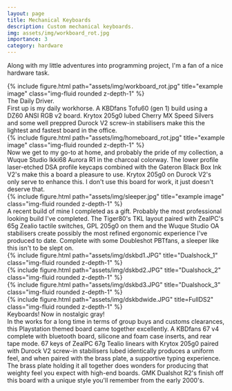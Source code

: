 ```yaml
---
layout: page
title: Mechanical Keyboards
description: Custom mechanical keyboards.
img: assets/img/workboard_rot.jpg
importance: 3
category: hardware
---
```


Along with my little adventures into programming project, I'm a fan of a nice hardware task.
<div class="row">
    <div class="col-sm mt-3 mt-md-0">
        {% include figure.html path="assets/img/workboard_rot.jpg" title="example image" class="img-fluid rounded z-depth-1" %}
    </div>
</div>
<div class="caption">
    The Daily Driver.
</div>
First up is my daily workhorse. A KBDfans Tofu60 (gen 1) build using a DZ60 ANSI RGB v2 board. Krytox 205g0 lubed Cherry MX Speed Silvers and some well preppred Durock V2 screw-in stabilisers make this the lightest and fastest board in the office.
<div class="row">
    <div class="col-sm mt-3 mt-md-0">
        {% include figure.html path="assets/img/homeboard_rot.jpg" title="example image" class="img-fluid rounded z-depth-1" %}
    </div>
</div>
<div class="caption">
    
</div>
Now we get to my go-to at home, and probably the pride of my collection, a Wuque Studio Ikki68 Aurora R1 in the charcoal colorway. The lower profile laser-etched DSA profile keycaps combined with the Gateron Black Box Ink V2's make this a board a pleasure to use. Krytox 205g0 on Durock V2's only serve to enhance this. I don't use this board for work, it just doesn't deserve that.

<div class="row">
    <div class="col-sm mt-3 mt-md-0">
        {% include figure.html path="assets/img/sleeper.jpg" title="example image" class="img-fluid rounded z-depth-1" %}
    </div>
</div>
<div class="caption">
     
</div>
A recent build of mine I completed as a gift. Probably the most professional looking build I've completed. The Tiger80's TKL layout paired with ZealPC's 65g Zealio tactile switches, GPL 205g0 on them and the Wuque Studio OA stabilisers create possibly the most refined ergonomic experience I've produced to date. Complete with some Doubleshot PBTfans, a sleeper like this isn't to be slept on.

<div class="row">
    <div class="col-sm mt-3 mt-md-0">
        {% include figure.html path="assets/img/dskbd1.JPG" title="Dualshock_1" class="img-fluid rounded z-depth-1" %}
    </div>
    <div class="col-sm mt-3 mt-md-0">
        {% include figure.html path="assets/img/dskbd2.JPG" title="Dualshock_2" class="img-fluid rounded z-depth-1" %}
    </div>
    <div class="col-sm mt-3 mt-md-0">
        {% include figure.html path="assets/img/dskbd3.JPG" title="Dualshock_3" class="img-fluid rounded z-depth-1" %}
    </div>
</div>
<div class="row">
    <div class="col-sm mt-3 mt-md-0">
        {% include figure.html path="assets/img/dskbdwide.JPG" title=FullDS2" class="img-fluid rounded z-depth-1" %}
    </div>
</div>
<div class="caption">
Keyboards! Now in nostalgic gray!
</div>
In the works for a long time in terms of group buys and customs clearances, this Playstation themed board came together excellently. A KBDfans 67 v4 complete with bluetooth board, silicone and foam case inserts, and rear tape mode. 67 keys of ZealPC 67g Tealio linears with Krytox 205g0 paired with Durock V2 screw-in stabilisers lubed identically produces a uniform feel, and when paired with the brass plate, a supportive typing experience. The brass plate holding it all together does wonders for producing that weighty feel you expect with high-end boards. GMK Dualshot R2's finish off this board with a unique style you'll remember from the early 2000's.
